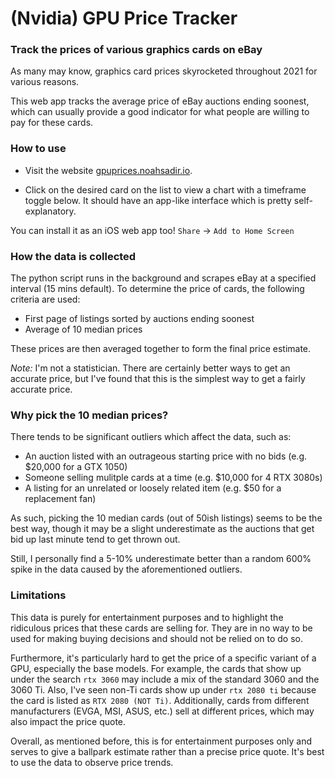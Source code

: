 # (Nvidia) GPU Price Tracker

### Track the prices of various graphics cards on eBay

As many may know, graphics card prices skyrocketed throughout 2021 for various reasons.

This web app tracks the average price of eBay auctions ending soonest, which can usually provide a good indicator for what people are willing to pay for these cards.

### How to use

- Visit the website [gpuprices.noahsadir.io](https://gpuprices.noahsadir.io).

- Click on the desired card on the list to view a chart with a timeframe toggle below. It should have an app-like interface which is pretty self-explanatory.

You can install it as an iOS web app too! ```Share``` -> ```Add to Home Screen```

### How the data is collected

The python script runs in the background and scrapes eBay at a specified interval (15 mins default).
To determine the price of cards, the following criteria are used:

- First page of listings sorted by auctions ending soonest
- Average of 10 median prices

These prices are then averaged together to form the final price estimate.

_Note:_ I'm not a statistician. There are certainly better ways to get an accurate price, but I've found that this is the simplest way to get a fairly accurate price.

### Why pick the 10 median prices?

There tends to be significant outliers which affect the data, such as:
- An auction listed with an outrageous starting price with no bids (e.g. $20,000 for a GTX 1050)
- Someone selling mulitple cards at a time (e.g. $10,000 for 4 RTX 3080s)
- A listing for an unrelated or loosely related item (e.g. $50 for a replacement fan)

As such, picking the 10 median cards (out of 50ish listings) seems to be the best way, though it may be a slight underestimate as the auctions that get bid up last minute tend to get thrown out.

Still, I personally find a 5-10% underestimate better than a random 600% spike in the data caused by the aforementioned outliers.

### Limitations

This data is purely for entertainment purposes and to highlight the ridiculous prices that these cards are selling for. They are in no way to be used for making buying decisions and should not be relied on to do so.

Furthermore, it's particularly hard to get the price of a specific variant of a GPU, especially the base models. For example, the cards that show up under the search ```rtx 3060``` may include a mix of the standard 3060 and the 3060 Ti. Also, I've seen non-Ti cards show up under ```rtx 2080 ti``` because the card is listed as ```RTX 2080 (NOT Ti)```. Additionally, cards from different manufacturers (EVGA, MSI, ASUS, etc.) sell at different prices, which may also impact the price quote.

Overall, as mentioned before, this is for entertainment purposes only and serves to give a ballpark estimate rather than a precise price quote. It's best to use the data to observe price trends.
